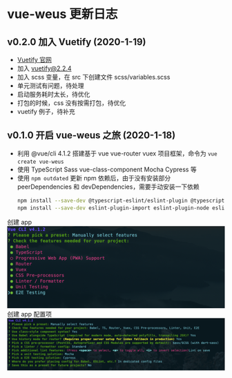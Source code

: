 # vue-weus 更新日志

## v0.2.0 加入 Vuetify (2020-1-19)

* [Vuetify 官网](https://vuetifyjs.com/zh-Hans/)
* 加入 vuetify@2.2.4
* 加入 scss 变量，在 src 下创建文件 scss/variables.scss 
* 单元测试有问题，待处理
* 启动服务耗时太长，待优化
* 打包的时候，css 没有按需打包，待优化
* vuetify 例子，待补充

## v0.1.0 开启 vue-weus 之旅 (2020-1-18)

* 利用 @vue/cli 4.1.2 搭建基于 vue vue-router vuex 项目框架，命令为 ```vue create vue-weus```
* 使用 TypeScript Sass vue-class-component Mocha Cypress 等
* 使用 ```npm outdated``` 更新 npm 依赖后，由于没有安装部分 peerDependencies 和 devDependencies，需要手动安装一下依赖
  ```bash
  npm install --save-dev @typescript-eslint/eslint-plugin @typescript-eslint/parser
  npm install --save-dev eslint-plugin-import eslint-plugin-node eslint-plugin-promise eslint-plugin-standard eslint-plugin-vue
  ```

创建 app
![创建 app](docs/assets/create-app.png)
创建 app 配置项
![创建 app 配置项](docs/assets/create-app-config.png)
